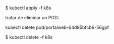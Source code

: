 $ kubectl apply -f k8s


tratar de eliminar un POD:

kubectl delete pod/portalweb-64d95bfcb6-56gpf

$ kubectl delete -f k8s